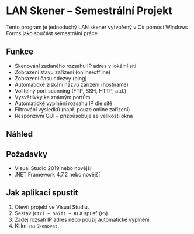 # LAN Skener – Semestrální Projekt

Tento program je jednoduchý LAN skener vytvořený v C# pomocí Windows Forms jako součást semestrální práce.

## Funkce

- Skenování zadaného rozsahu IP adres v lokální síti
- Zobrazení stavu zařízení (online/offline)
- Zobrazení času odezvy (ping)
- Automatické získání názvu zařízení (hostname)
- Volitelný port scanning (FTP, SSH, HTTP, atd.)
- Vysvětlivky ke známým portům
- Automatické vyplnění rozsahu IP dle sítě
- Filtrování výsledků (např. pouze online zařízení)
- Responzivní GUI – přizpůsobuje se velikosti okna

## Náhled

## Požadavky

- Visual Studio 2019 nebo novější
- .NET Framework 4.7.2 nebo novější

## Jak aplikaci spustit

1. Otevři projekt ve Visual Studiu.
2. Sestav (`Ctrl + Shift + B`) a spusť (`F5`).
3. Zadej rozsah IP adres nebo použij automatické vyplnění.
4. Klikni na `Skenovat`.
